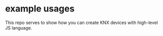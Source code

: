 # example usages

This repo serves to show how you can create KNX devices with high-level JS language.

